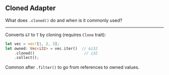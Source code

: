 ## Cloned Adapter

What does `.cloned()` do and when is it commonly used?

---

Converts `&T` to `T` by cloning (requires `Clone` trait):
```rust
let vec = vec![1, 2, 3];
let owned: Vec<i32> = vec.iter()  // &i32
    .cloned()                      // i32
    .collect();
```
Common after `.filter()` to go from references to owned values.

